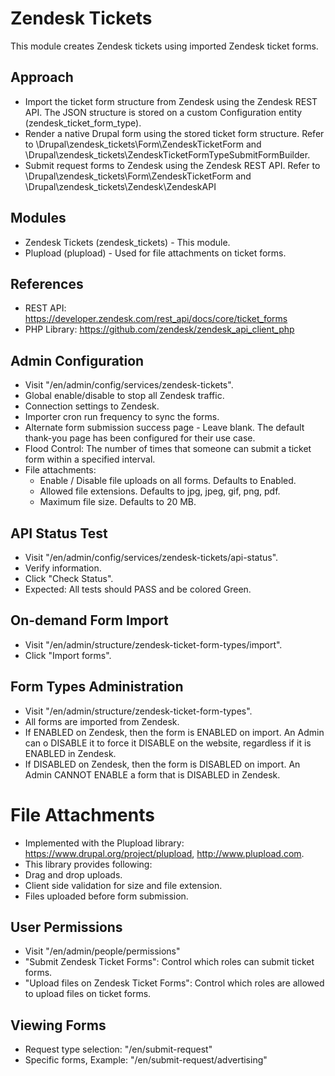 # Zendesk Tickets

This module creates Zendesk tickets using imported Zendesk ticket forms.

## Approach

  * Import the ticket form structure from Zendesk using the Zendesk REST API.  The JSON structure is stored on a custom Configuration entity (zendesk_ticket_form_type).
  * Render a native Drupal form using the stored ticket form structure. Refer to  \Drupal\zendesk_tickets\Form\ZendeskTicketForm and \Drupal\zendesk_tickets\ZendeskTicketFormTypeSubmitFormBuilder.
  * Submit request forms to Zendesk using the Zendesk REST API. Refer to \Drupal\zendesk_tickets\Form\ZendeskTicketForm and \Drupal\zendesk_tickets\Zendesk\ZendeskAPI

## Modules

  * Zendesk Tickets (zendesk_tickets) - This module.
  * Plupload (plupload) - Used for file attachments on ticket forms.

## References
  * REST API: https://developer.zendesk.com/rest_api/docs/core/ticket_forms
  * PHP Library: https://github.com/zendesk/zendesk_api_client_php

## Admin Configuration

  * Visit "/en/admin/config/services/zendesk-tickets".
  * Global enable/disable to stop all Zendesk traffic.
  * Connection settings to Zendesk.
  * Importer cron run frequency to sync the forms.
  * Alternate form submission success page - Leave blank. The default thank-you page has been configured for their use case.
  * Flood Control: The number of times that someone can submit a ticket form within a specified interval.
  * File attachments:
    * Enable / Disable file uploads on all forms. Defaults to Enabled.
    * Allowed file extensions. Defaults to jpg, jpeg, gif, png, pdf.
    * Maximum file size. Defaults to 20 MB.

## API Status Test

  * Visit "/en/admin/config/services/zendesk-tickets/api-status".
  * Verify information.
  * Click "Check Status".
  * Expected: All tests should PASS and be colored Green.

## On-demand Form Import

  * Visit "/en/admin/structure/zendesk-ticket-form-types/import".
  * Click "Import forms".

## Form Types Administration

  * Visit "/en/admin/structure/zendesk-ticket-form-types".
  * All forms are imported from Zendesk.
  * If ENABLED on Zendesk, then the form is ENABLED on import. An Admin can o DISABLE it to force it DISABLE on the website, regardless if it is ENABLED in Zendesk.
  * If DISABLED on Zendesk, then the form is DISABLED on import. An Admin CANNOT ENABLE a form that is DISABLED in Zendesk.

# File Attachments
  * Implemented with the Plupload library: https://www.drupal.org/project/plupload, http://www.plupload.com.
  * This library provides following:
  * Drag and drop uploads.
  * Client side validation for size and file extension.
  * Files uploaded before form submission.

## User Permissions

  * Visit "/en/admin/people/permissions"
  * "Submit Zendesk Ticket Forms": Control which roles can submit ticket forms.
  * "Upload files on Zendesk Ticket Forms": Control which roles are allowed to upload files on ticket forms.

## Viewing Forms

  * Request type selection: "/en/submit-request"
  * Specific forms, Example: "/en/submit-request/advertising"
